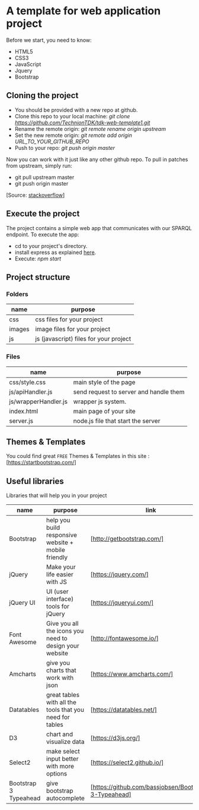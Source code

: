 # A template for web application project
Before we start, you need to know:
  - HTML5
  - CSS3
  - JavaScript
  - Jquery
  - Bootstrap

## Cloning the project
- You should be provided with a new repo at github.
- Clone this repo to your local machine: *git clone https://github.com/TechnionTDK/tdk-web-template1.git*
- Rename the remote origin: *git remote rename origin upstream*
- Set the new remote origin: *git remote add origin URL_TO_YOUR_GITHUB_REPO*
- Push to your repo: *git push origin master*

Now you can work with it just like any other github repo. To pull in patches from upstream, simply run:
- git pull upstream master
- git push origin master

[Source: [stackoverflow](https://stackoverflow.com/questions/5181845/git-push-existing-repo-to-a-new-and-different-remote-repo-server)] 

## Execute the project
The project contains a simple web app that communicates with our SPARQL endpoint. To execute the app:
- cd to your project's directory.
- install express as explained [here](http://expressjs.com/en/starter/installing.html).
- Execute: *npm start*

## Project structure

### Folders

| name | purpose |
| ------ | ------ |
| css | css files for your project |
| images | image files for your project |
| js | js (javascript) files for your project |

### Files
| name | purpose |
| ------ | ------ |
| css/style.css | main style of the page |
| js/apiHandler.js | send request to server and handle them |
| js/wrapperHandler.js | wrapper js system.  |
| index.html | main page of your site |
| server.js | node.js file that start the server |

## Themes & Templates
You could find great `FREE` Themes & Templates in this site : [https://startbootstrap.com/]

## Useful libraries
Libraries that will help you in your project

| name | purpose | link |
| ------ | ------ | ------ |
| Bootstrap | help you build responsive website + mobile friendly | [http://getbootstrap.com/] |
| jQuery |Make your life easier with JS | [https://jquery.com/] |
| jQuery UI | UI (user interface) tools for jQuery | [https://jqueryui.com/] |
| Font Awesome | Give you all the icons you need to design your website | [http://fontawesome.io/] |
| Amcharts | give you charts that work with json | [https://www.amcharts.com/] |
| Datatables | great tables with all the tools that you need for tables | [https://datatables.net/] |
| D3 |  chart and visualize data | [https://d3js.org/] |
| Select2 |  make select input better with more options | [https://select2.github.io/] |
| Bootstrap 3 Typeahead |  give bootstrap autocomplete | [https://github.com/bassjobsen/Bootstrap-3-Typeahead] |
